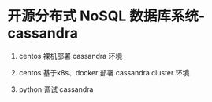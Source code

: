 # 开源分布式 NoSQL 数据库系统-cassandra
1. centos 裸机部署 cassandra 环境

2. centos 基于k8s、docker 部署 cassandra cluster 环境

3. python 调试 cassandra
